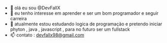 - 👋 olá eu sou @DevFallX
- 👀 eu tenho interesse em aprender e ser um bom programador e seguir carreira 
- 🌱 atualmente estou estudando logica de programação e pretendo iniciar phyton , java , javascript , para no futuro ser um fullstack
- 📫 contato : devfallx98@gmail.com

<!---
DevFallX/DevFallX is a ✨ special ✨ repository because its `README.md` (this file) appears on your GitHub profile.
You can click the Preview link to take a look at your changes.
--->
